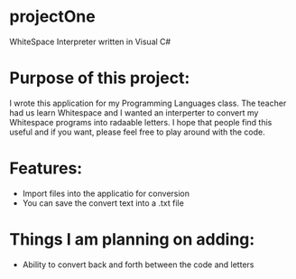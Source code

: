 # projectOne
WhiteSpace Interpreter written in Visual C#

# Purpose of this project:

I wrote this application for my Programming Languages class. The teacher had us 
learn Whitespace and I wanted an interperter to convert my Whitespace programs into radaable letters.
I hope that people find this useful and if you want, please feel free to play around with the code.

# Features:
 - Import files into the applicatio for conversion
 - You can save the convert text into a .txt file
 
 # Things I am planning on adding:
 - Ability to convert back and forth between the code and letters
